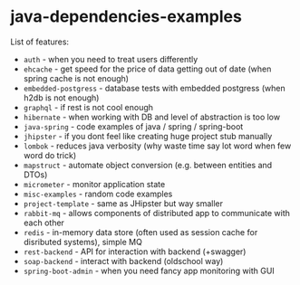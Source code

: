 # java-dependencies-examples
List of features:
* `auth` - when you need to treat users differently
* `ehcache` - get speed for the price of data getting out of date (when spring cache is not enough)
* `embedded-postgress` - database tests with embedded postgress (when h2db is not enough)
* `graphql` - if rest is not cool enough
* `hibernate` - when working with DB and level of abstraction is too low
* `java-spring` - code examples of java / spring / spring-boot
* `jhipster` - if you dont feel like creating huge project stub manually
* `lombok` - reduces java verbosity (why waste time say lot word when few word do trick)
* `mapstruct` - automate object conversion (e.g. between entities and DTOs) 
* `micrometer` - monitor application state
* `misc-examples` - random code examples
* `project-template` - same as JHipster but way smaller
* `rabbit-mq` - allows components of distributed app to communicate with each other
* `redis` - in-memory data store (often used as session cache for disributed systems), simple MQ
* `rest-backend` - API for interaction with backend (+swagger)
* `soap-backend` - interact with backend (oldschool way)
* `spring-boot-admin` - when you need fancy app monitoring with GUI
